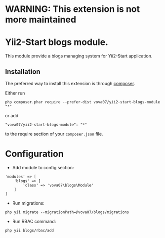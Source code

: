 # WARNING: This extension is not more maintained

Yii2-Start blogs module.
========================
This module provide a blogs managing system for Yii2-Start application.

Installation
------------

The preferred way to install this extension is through [composer](http://getcomposer.org/download/).

Either run

```
php composer.phar require --prefer-dist vova07/yii2-start-blogs-module "*"
```

or add

```
"vova07/yii2-start-blogs-module": "*"
```

to the require section of your `composer.json` file.

Configuration
=============

- Add module to config section:

```
'modules' => [
    'blogs' => [
        'class' => 'vova07\blogs\Module'
    ]
]
```

- Run migrations:

```
php yii migrate --migrationPath=@vova07/blogs/migrations
```

- Run RBAC command:

```
php yii blogs/rbac/add
```
